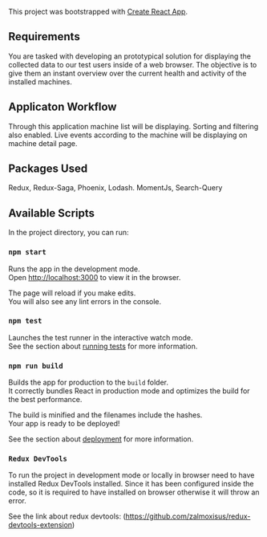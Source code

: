This project was bootstrapped with [Create React App](https://github.com/facebook/create-react-app).

## Requirements
You are tasked with developing an prototypical solution for displaying the collected data to our test users inside of a web browser. The objective is to give them an instant overview over the current health and activity of the installed machines.

## Applicaton Workflow
Through this application machine list will be displaying. Sorting and filtering also enabled. Live events according to the machine will be displaying on machine detail page.

## Packages Used
Redux,
Redux-Saga,
Phoenix,
Lodash.
MomentJs,
Search-Query

## Available Scripts

In the project directory, you can run:

### `npm start`

Runs the app in the development mode.<br>
Open [http://localhost:3000](http://localhost:3000) to view it in the browser.

The page will reload if you make edits.<br>
You will also see any lint errors in the console.

### `npm test`

Launches the test runner in the interactive watch mode.<br>
See the section about [running tests](https://facebook.github.io/create-react-app/docs/running-tests) for more information.

### `npm run build`

Builds the app for production to the `build` folder.<br>
It correctly bundles React in production mode and optimizes the build for the best performance.

The build is minified and the filenames include the hashes.<br>
Your app is ready to be deployed!

See the section about [deployment](https://facebook.github.io/create-react-app/docs/deployment) for more information.


### `Redux DevTools`
To run the project in development mode or locally in browser need to have installed Redux DevTools installed. Since it has been configured inside the code, so it is required to have installed on browser otherwise it will throw an error.

See the link about redux devtools: (https://github.com/zalmoxisus/redux-devtools-extension)
